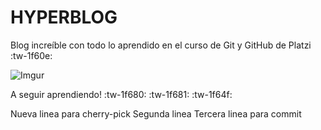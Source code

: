 # HYPERBLOG

Blog increíble con todo lo aprendido en el curso de Git y GitHub de Platzi :tw-1f60e:

![Imgur](https://i.imgur.com/HN8dc8G.png)

A seguir aprendiendo! :tw-1f680: :tw-1f681: :tw-1f64f:

Nueva linea para cherry-pick
Segunda linea
Tercera linea para commit
